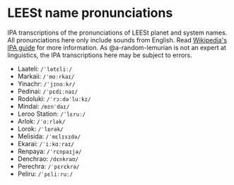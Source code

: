 # LEESt name pronunciations

IPA transcriptions of the pronunciations of LEESt planet and system names. All pronunciations here only include sounds from English. Read [Wikipedia's IPA guide](https://en.wikipedia.org/wiki/Help:IPA/English) for more information. As @a-random-lemurian is not an expert at linguistics, the IPA transcriptions here may be subject to errors.

* Laateli: `/ˈlətɛliː/`
* Markaii: `/ˈmɑːrkaɪ/`
* Yinachr: `/ˈjɪnɑːkr/`
* Pedinai: `/ˈpɛdiːnaɪ/`
* Rodoluki: `/ˈrɔːdəˈluːkɪ/`
* Mindai: `/mɪnˈdaɪ/`
* Leroo Station: `/ˈlɛruː/`
* Arlok: `/ˈɑːrlək/`
* Lorok: `/ˈlɒrək/`
* Melisida: `/ˈmɛlɪsɪdə/`
* Ekarai: `/ˈiːkɑːraɪ/`
* Renpaya: `/ˈrɛnpaɪjə/`
* Denchrao: `/dɛnkraʊ/`
* Perechra: `/ˈpɛrɛkrə/`
* Peliru: `/ˈpɛliːruː/`